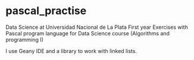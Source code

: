# pascal_practise
Data Science at Universidad Nacional de La Plata
First year
Exercises with Pascal program language for Data Science course (Algorithms and programming I)

I use Geany IDE and a library to work with linked lists.

